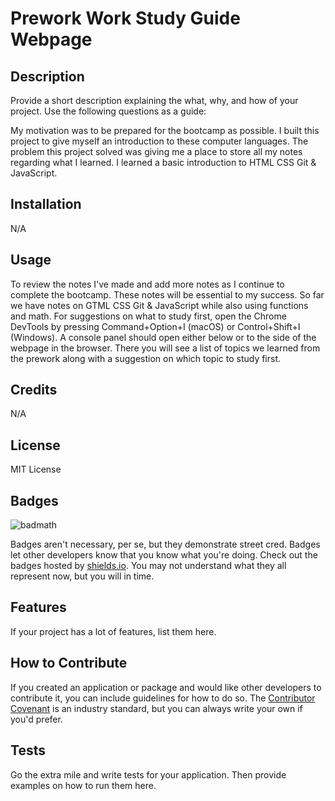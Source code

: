 # Prework Work Study Guide Webpage

## Description

Provide a short description explaining the what, why, and how of your project. Use the following questions as a guide:

My motivation was to be prepared for the bootcamp as possible. 
I built this project to give myself an introduction to these computer languages.
The problem this project solved was giving me a place to store all my notes regarding what I learned. 
I learned a basic introduction to HTML CSS Git & JavaScript.

## Installation

N/A

## Usage

To review the notes I've made and add more notes as I continue to complete the bootcamp.  These notes will be essential to my success.  So far we have notes on GTML CSS Git & JavaScript while also using functions and math. 
For suggestions on what to study first, open the Chrome DevTools by pressing Command+Option+I (macOS) or Control+Shift+I (Windows). A console panel should open either below or to the side of the webpage in the browser. There you will see a list of topics we learned from the prework along with a suggestion on which topic to study first. 

## Credits

N/A

## License

MIT License

## Badges

![badmath](https://img.shields.io/github/languages/top/lernantino/badmath)

Badges aren't necessary, per se, but they demonstrate street cred. Badges let other developers know that you know what you're doing. Check out the badges hosted by [shields.io](https://shields.io/). You may not understand what they all represent now, but you will in time.

## Features

If your project has a lot of features, list them here.

## How to Contribute

If you created an application or package and would like other developers to contribute it, you can include guidelines for how to do so. The [Contributor Covenant](https://www.contributor-covenant.org/) is an industry standard, but you can always write your own if you'd prefer.

## Tests

Go the extra mile and write tests for your application. Then provide examples on how to run them here.